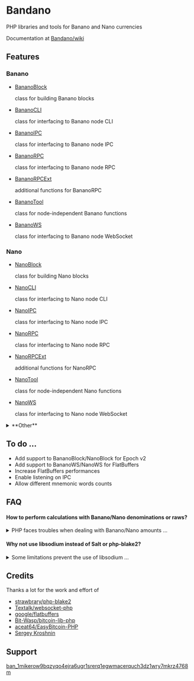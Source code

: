 # Bandano

PHP libraries and tools for Banano and Nano currencies

Documentation at [Bandano/wiki](https://github.com/MikeRow/Bandano/wiki)

## Features

### Banano

- [BananoBlock](https://github.com/MikeRow/Bandano/wiki/BananoBlock)

  class for building Banano blocks

- [BananoCLI](https://github.com/MikeRow/Bandano/wiki/BananoCLI)

  class for interfacing to Banano node CLI
  
- [BananoIPC](https://github.com/MikeRow/Bandano/wiki/BananoIPC)

  class for interfacing to Banano node IPC

- [BananoRPC](https://github.com/MikeRow/Bandano/wiki/BananoRPC)

  class for interfacing to Banano node RPC

- [BananoRPCExt](https://github.com/MikeRow/Bandano/wiki/BananoRPCExt)

  additional functions for BananoRPC

- [BananoTool](https://github.com/MikeRow/Bandano/wiki/BananoTool)

  class for node-independent Banano functions
  
- [BananoWS](https://github.com/MikeRow/Bandano/wiki/BananoWS)

  class for interfacing to Banano node WebSocket

### Nano

- [NanoBlock](https://github.com/MikeRow/Bandano/wiki/NanoBlock)

  class for building Nano blocks

- [NanoCLI](https://github.com/MikeRow/Bandano/wiki/NanoCLI)

  class for interfacing to Nano node CLI
  
- [NanoIPC](https://github.com/MikeRow/Bandano/wiki/NanoIPC)

  class for interfacing to Nano node IPC

- [NanoRPC](https://github.com/MikeRow/Bandano/wiki/NanoRPC)

  class for interfacing to Nano node RPC

- [NanoRPCExt](https://github.com/MikeRow/Bandano/wiki/NanoRPCExt)

  additional functions for NanoRPC

- [NanoTool](https://github.com/MikeRow/Bandano/wiki/NanoTool)

  class for node-independent Nano functions
  
- [NanoWS](https://github.com/MikeRow/Bandano/wiki/NanoWS)

  class for interfacing to Nano node WebSocket
  
<details><summary>**Other**</summary>
<p>

- [PippinCLI](https://github.com/MikeRow/Bandano/wiki/PippinCLI)

  class for interfacing to Pippin wallet CLI

</p>
</details>
  
## To do ...

- Add support to BananoBlock/NanoBlock for Epoch v2
- Add support to BananoWS/NanoWS for FlatBuffers
- Increase FlatBuffers performances
- Enable listening on IPC
- Allow different mnemonic words counts

## FAQ

#### How to perform calculations with Banano/Nano denominations or raws?

<details><summary>PHP faces troubles when dealing with Banano/Nano amounts ...</summary>
<p>

- Data type `float` isn't precise at certain decimal depths
- Data type `integer` size is limited to 64 bit

A good solution is to perform calculations in raws using [GNU Multiple Precision](https://www.php.net/manual/en/book.gmp.php)

</p>
</details>

#### Why not use libsodium instead of Salt or php-blake2?

<details><summary>Some limitations prevent the use of libsodium ...</summary>
<p>

- Functions `sodium_crypto_sign_*` use SHA-2 instead Blake2
- Functions `sodium_crypto_generichash_*` don't allow output smaller than 16 bytes

</p>
</details>

## Credits

Thanks a lot for the work and effort of

- [strawbrary/php-blake2](https://github.com/strawbrary/php-blake2)
- [Textalk/websocket-php](https://github.com/Textalk/websocket-php)
- [google/flatbuffers](https://github.com/google/flatbuffers)
- [Bit-Wasp/bitcoin-lib-php](https://github.com/Bit-Wasp/bitcoin-lib-php)
- [aceat64/EasyBitcoin-PHP](https://github.com/aceat64/EasyBitcoin-PHP)
- [Sergey Kroshnin](https://github.com/SergiySW)

## Support

[ban_1mikerow9bqzyqo4ejra6ugr1srerq1egwmacerquch3dz1wry7mkrz4768m](https://creeper.banano.cc/explorer/account/ban_1mikerow9bqzyqo4ejra6ugr1srerq1egwmacerquch3dz1wry7mkrz4768m) <br/>